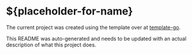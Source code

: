 # ${placeholder-for-name}

The current project was created using the template over at [template-go](https://github.com/Knoblauchpilze/template-go).

This README was auto-generated and needs to be updated with an actual description of what this project does.

